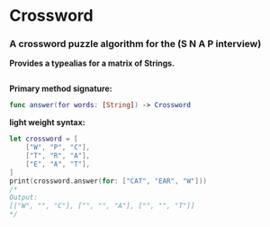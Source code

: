 # Crossword
### A crossword puzzle algorithm for the (S N A P interview)

**Provides a typealias for a matrix of Strings.**  

```Swift
```

**Primary method signature:**

```Swift
func answer(for words: [String]) -> Crossword
```

**light weight syntax:**

```Swift
let crossword = [
    ["W", "P", "C"],
    ["T", "R", "A"],
    ["E", "A", "T"],
]
print(crossword.answer(for: ["CAT", "EAR", "W"]))
/*
Output: 
[["W", "", "C"], ["", "", "A"], ["", "", "T"]]
*/
```

